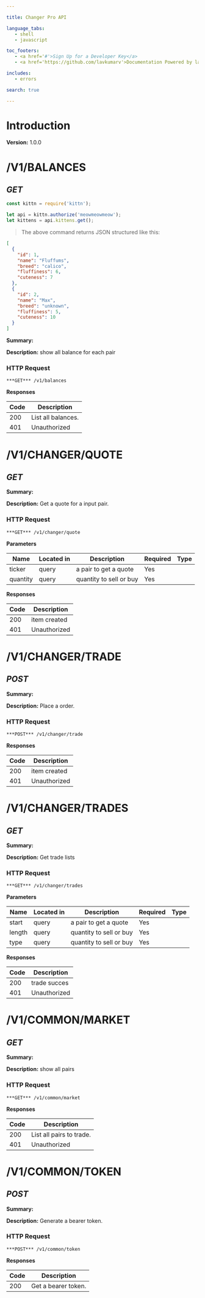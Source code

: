 ```yaml
--- 

title: Changer Pro API 

language_tabs: 
   - shell 
   - javascript

toc_footers: 
   - <a href='#'>Sign Up for a Developer Key</a> 
   - <a href='https://github.com/lavkumarv'>Documentation Powered by lav</a> 

includes: 
   - errors 

search: true 

--- 
```


# Introduction 

**Version:** 1.0.0 

# /V1/BALANCES
## ***GET*** 

```javascript
const kittn = require('kittn');

let api = kittn.authorize('meowmeowmeow');
let kittens = api.kittens.get();
```

> The above command returns JSON structured like this:

```json
[
  {
    "id": 1,
    "name": "Fluffums",
    "breed": "calico",
    "fluffiness": 6,
    "cuteness": 7
  },
  {
    "id": 2,
    "name": "Max",
    "breed": "unknown",
    "fluffiness": 5,
    "cuteness": 10
  }
]
```
**Summary:** 

**Description:** show all balance for each pair

### HTTP Request 
`***GET*** /v1/balances` 

**Responses**

| Code | Description |
| ---- | ----------- |
| 200 | List all balances. |
| 401 | Unauthorized |

# /V1/CHANGER/QUOTE
## ***GET*** 

**Summary:** 

**Description:** Get a quote for a input pair.

### HTTP Request 
`***GET*** /v1/changer/quote` 

**Parameters**

| Name | Located in | Description | Required | Type |
| ---- | ---------- | ----------- | -------- | ---- |
| ticker | query | a pair to get a quote | Yes |  |
| quantity | query | quantity to sell or buy | Yes |  |

**Responses**

| Code | Description |
| ---- | ----------- |
| 200 | item created |
| 401 | Unauthorized |

# /V1/CHANGER/TRADE
## ***POST*** 

**Summary:** 

**Description:** Place a order.

### HTTP Request 
`***POST*** /v1/changer/trade` 

**Responses**

| Code | Description |
| ---- | ----------- |
| 200 | item created |
| 401 | Unauthorized |

# /V1/CHANGER/TRADES
## ***GET*** 

**Summary:** 

**Description:** Get trade lists

### HTTP Request 
`***GET*** /v1/changer/trades` 

**Parameters**

| Name | Located in | Description | Required | Type |
| ---- | ---------- | ----------- | -------- | ---- |
| start | query | a pair to get a quote | Yes |  |
| length | query | quantity to sell or buy | Yes |  |
| type | query | quantity to sell or buy | Yes |  |

**Responses**

| Code | Description |
| ---- | ----------- |
| 200 | trade succes |
| 401 | Unauthorized |

# /V1/COMMON/MARKET
## ***GET*** 

**Summary:** 

**Description:** show all pairs

### HTTP Request 
`***GET*** /v1/common/market` 

**Responses**

| Code | Description |
| ---- | ----------- |
| 200 | List all pairs to trade. |
| 401 | Unauthorized |

# /V1/COMMON/TOKEN
## ***POST*** 

**Summary:** 

**Description:** Generate a bearer token.

### HTTP Request 
`***POST*** /v1/common/token` 

**Responses**

| Code | Description |
| ---- | ----------- |
| 200 | Get a bearer token. |

<!-- Converted with the swagger-to-slate https://github.com/lavkumarv/swagger-to-slate -->
